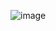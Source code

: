 ![image](https://github.com/BerBG/Skillmentor/assets/47006773/ec76f30b-5414-4870-9325-d79db182738b)
